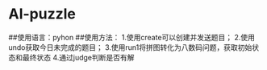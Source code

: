 # AI-puzzle
##使用语言：pyhon
##使用方法：
  1.使用create可以创建并发送题目；
  2.使用undo获取今日未完成的题目；
  3.使用run1将拼图转化为八数码问题，获取初始状态和最终状态
  4.通过judge判断是否有解
